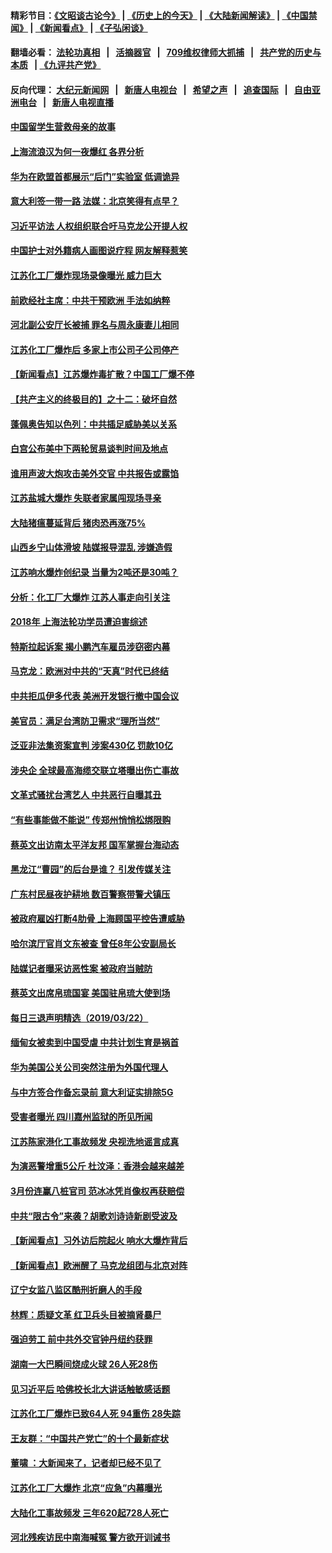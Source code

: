 #### 精彩节目：[《文昭谈古论今》](http://134.209.198.168/wenzhao) | [《历史上的今天》](http://134.209.198.168/today-in-history) | [《大陆新闻解读》](http://134.209.198.168/ntdtv-comedy) | [《中国禁闻》](http://134.209.198.168/ntdtv-news) | [《新闻看点》](http://134.209.198.168/news-insight) | [《子弘闲谈》](http://134.209.198.168/zihongxiantan/) 

  #### 翻墙必看： [法轮功真相](http://134.209.198.168:10000/videos/truth.html) &nbsp;&nbsp;|&nbsp;&nbsp; [活摘器官](http://134.209.198.168:10000/videos/res/Organs/) &nbsp;&nbsp;|&nbsp;&nbsp; [709维权律师大抓捕](http://134.209.198.168:10000/videos/709/) &nbsp;&nbsp;|&nbsp;&nbsp; [共产党的历史与本质](http://134.209.198.168:10000/videos/ccp.html) &nbsp;&nbsp;| [《九评共产党》](http://134.209.198.168:10000/videos/jiuping/) 

#### 反向代理： [大纪元新闻网](http://134.209.198.168:10080/) &nbsp;&nbsp;|&nbsp;&nbsp; [新唐人电视台](http://134.209.198.168:8000/) &nbsp;&nbsp;|&nbsp;&nbsp; [希望之声](http://134.209.198.168:8200/) &nbsp;&nbsp;|&nbsp;&nbsp; [追查国际](http://134.209.198.168:10010/) &nbsp;&nbsp;|&nbsp;&nbsp; [自由亚洲电台](http://134.209.198.168:9800/) &nbsp;&nbsp;|&nbsp;&nbsp; [新唐人电视直播](http://134.209.198.168/) 


#### [中国留学生营救母亲的故事](../pages/nsc413/n11134106.md?t=03240636) 

#### [上海流浪汉为何一夜爆红 各界分析](../pages/nsc413/n11130977.md?t=03240636) 

#### [华为在欧盟首都展示“后门”实验室 低调诡异](../pages/nsc413/n11135419.md?t=03240636) 

#### [意大利签一带一路 法媒：北京笑得有点早？](../pages/nsc413/n11135395.md?t=03240636) 

#### [习近平访法 人权组织联合吁马克龙公开提人权](../pages/nsc413/n11135288.md?t=03240636) 

#### [中国护士对外籍病人画图说疗程 网友解释惹笑](../pages/nsc413/n11135285.md?t=03240636) 

#### [江苏化工厂爆炸现场录像曝光 威力巨大](../pages/nsc413/n11135316.md?t=03240636) 

#### [前欧经社主席：中共干预欧洲 手法如纳粹](../pages/nsc413/n11134687.md?t=03240636) 

#### [河北副公安厅长被捕 罪名与周永康妻儿相同](../pages/nsc413/n11135265.md?t=03240636) 

#### [江苏化工厂爆炸后 多家上市公司子公司停产](../pages/nsc413/n11135099.md?t=03240636) 

#### [【新闻看点】江苏爆炸毒扩散？中国工厂爆不停](../pages/nsc413/n11135018.md?t=03240636) 

#### [【共产主义的终极目的】之十二：破坏自然](../pages/nsc413/n11135214.md?t=03240636) 

#### [蓬佩奥告知以色列：中共插足威胁美以关系](../pages/nsc413/n11135134.md?t=03240636) 

#### [白宫公布美中下两轮贸易谈判时间及地点](../pages/nsc413/n11135142.md?t=03240636) 

#### [谁用声波大炮攻击美外交官 中共报告或露馅](../pages/nsc413/n11135118.md?t=03240636) 

#### [江苏盐城大爆炸 失联者家属闯现场寻亲](../pages/nsc413/n11135033.md?t=03240636) 

#### [大陆猪瘟蔓延背后 猪肉恐再涨75%](../pages/nsc413/n11134820.md?t=03240636) 

#### [山西乡宁山体滑坡 陆媒报导混乱 涉嫌造假](../pages/nsc413/n11133165.md?t=03240636) 

#### [江苏响水爆炸创纪录  当量为2吨还是30吨？](../pages/nsc413/n11134849.md?t=03240636) 

#### [分析：化工厂大爆炸 江苏人事走向引关注](../pages/nsc413/n11134150.md?t=03240636) 

#### [2018年 上海法轮功学员遭迫害综述](../pages/nsc413/n11132622.md?t=03240636) 

#### [特斯拉起诉案 揭小鹏汽车雇员涉窃密内幕](../pages/nsc413/n11134873.md?t=03240636) 

#### [马克龙：欧洲对中共的“天真”时代已终结](../pages/nsc413/n11134858.md?t=03240636) 

#### [中共拒瓜伊多代表 美洲开发银行撤中国会议](../pages/nsc413/n11134822.md?t=03240636) 

#### [美官员：满足台湾防卫需求“理所当然”](../pages/nsc413/n11134792.md?t=03240636) 


#### [泛亚非法集资案宣判 涉案430亿 罚款10亿](../pages/nsc413/n11134640.md?t=03240636) 

#### [涉央企 全球最高海缆交联立塔曝出伤亡事故](../pages/nsc413/n11134706.md?t=03240636) 

#### [文革式骚扰台湾艺人 中共恶行自曝其丑](../pages/nsc413/n11133631.md?t=03240636) 

#### [“有些事能做不能说” 传郑州悄悄松绑限购](../pages/nsc413/n11133876.md?t=03240636) 

#### [蔡英文出访南太平洋友邦 国军掌握台海动态](../pages/nsc413/n11134537.md?t=03240636) 

#### [黑龙江“曹园”的后台是谁？ 引发传媒关注](../pages/nsc413/n11134507.md?t=03240636) 

#### [广东村民昼夜护耕地 数百警察带警犬镇压](../pages/nsc413/n11132787.md?t=03240636) 

#### [被政府雇凶打断4肋骨 上海顾国平控告遭威胁](../pages/nsc413/n11134182.md?t=03240636) 

#### [哈尔滨厅官肖文东被查 曾任8年公安副局长](../pages/nsc413/n11133288.md?t=03240636) 

#### [陆媒记者曝采访恶性案 被政府当贼防](../pages/nsc413/n11134060.md?t=03240636) 

#### [蔡英文出席帛琉国宴 美国驻帛琉大使到场](../pages/nsc413/n11133988.md?t=03240636) 

#### [每日三退声明精选（2019/03/22）](../pages/nsc413/n11134056.md?t=03240636) 

#### [缅甸女被卖到中国受虐 中共计划生育是祸首](../pages/nsc413/n11133069.md?t=03240636) 

#### [华为美国公关公司突然注册为外国代理人](../pages/nsc413/n11133562.md?t=03240636) 

#### [与中方签合作备忘录前 意大利证实排除5G](../pages/nsc413/n11133704.md?t=03240636) 

#### [受害者曝光 四川嘉州监狱的所见所闻](../pages/nsc413/n11129552.md?t=03240636) 

#### [江苏陈家港化工事故频发 央视洗地谣言成真](../pages/nsc413/n11133386.md?t=03240636) 

#### [为演恶警增重5公斤 杜汶泽：香港会越来越差](../pages/nsc413/n11133406.md?t=03240636) 

#### [3月份连赢八桩官司 范冰冰凭肖像权再获赔偿](../pages/nsc413/n11132803.md?t=03240636) 

#### [中共“限古令”来袭？胡歌刘诗诗新剧受波及](../pages/nsc413/n11133068.md?t=03240636) 

#### [【新闻看点】习外访后院起火 响水大爆炸背后](../pages/nsc413/n11133074.md?t=03240636) 

#### [【新闻看点】欧洲醒了 马克龙组团与北京对阵](../pages/nsc413/n11132722.md?t=03240636) 

#### [辽宁女监八监区酷刑折磨人的手段](../pages/nsc413/n11127181.md?t=03240636) 

#### [林辉：质疑文革 红卫兵头目被摘肾暴尸](../pages/nsc413/n11133337.md?t=03240636) 

#### [强迫劳工 前中共外交官钟丹纽约获罪](../pages/nsc413/n11133536.md?t=03240636) 

#### [湖南一大巴瞬间烧成火球 26人死28伤](../pages/nsc413/n11133496.md?t=03240636) 

#### [见习近平后 哈佛校长北大讲话触敏感话题](../pages/nsc413/n11133432.md?t=03240636) 

#### [江苏化工厂爆炸已致64人死 94重伤 28失踪](../pages/nsc413/n11133338.md?t=03240636) 

#### [王友群：“中国共产党亡”的十个最新症状](../pages/nsc413/n11133089.md?t=03240636) 

#### [董啸 ：大新闻来了，记者却已经不见了](../pages/nsc413/n11133365.md?t=03240636) 

#### [江苏化工厂大爆炸 北京“应急”内幕曝光](../pages/nsc413/n11132683.md?t=03240636) 

#### [大陆化工事故频发 三年620起728人死亡](../pages/nsc413/n11133053.md?t=03240636) 

#### [河北残疾访民中南海喊冤 警方欲开训诫书](../pages/nsc413/n11133049.md?t=03240636) 

